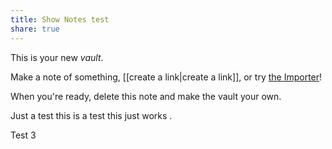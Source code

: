 ```yaml
---
title: Show Notes test
share: true
---
```



This is your new *vault*.

Make a note of something, [[create a link|create a link]], or try [the Importer](https://help.obsidian.md/Plugins/Importer)!

When you're ready, delete this note and make the vault your own.

Just a test this is a test this  just works
.

Test 3